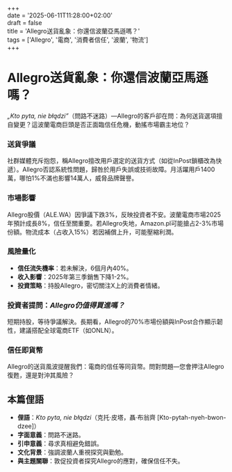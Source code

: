 +++  
date = '2025-06-11T11:28:00+02:00'  
draft = false  
title = 'Allegro送貨亂象：你還信波蘭亞馬遜嗎？'  
tags = ['Allegro', '電商', '消費者信任', '波蘭', '物流']  
+++

# Allegro送貨亂象：你還信波蘭亞馬遜嗎？


*„Kto pyta, nie błądzi”*（問路不迷路）—Allegro的客戶卻在問：為何送貨選項擅自變更？這波蘭電商巨頭是否正面臨信任危機，動搖市場霸主地位？

### 送貨爭議  
社群媒體充斥抱怨，稱Allegro擅改用戶選定的送貨方式（如從InPost鎖櫃改為快遞）。Allegro否認系統性問題，歸咎於用戶失誤或技術故障。月活躍用戶1400萬，哪怕1%不滿也影響14萬人，威脅品牌聲譽。

### 市場影響  
Allegro股價（ALE.WA）因爭議下跌3%，反映投資者不安。波蘭電商市場2025年預計成長8%，信任至關重要。若Allegro失地，Amazon.pl可能搶占2-3%市場份額。物流成本（占收入15%）若因補償上升，可能壓縮利潤。

### 風險量化  
- **信任流失機率**：若未解決，6個月內40%。  
- **收入影響**：2025年第三季銷售下降1-2%。  
- **投資策略**：持股Allegro，密切關注X上的消費者情緒。  

### 投資者提問：*Allegro仍值得買進嗎？*  
短期持股，等待爭議解決。長期看，Allegro的70%市場份額與InPost合作顯示韌性，建議搭配全球電商ETF（如ONLN）。  

### 信任即貨幣  
Allegro的送貨風波提醒我們：電商的信任等同貨幣。問對問題—您會押注Allegro復甦，還是對沖其風險？

## 本篇俚語  
- **俚語**：*Kto pyta, nie błądzi*（克托·皮塔，聶·布翁齊 [Kto-pytah-nyeh-bwon-dzee]）  
- **字面意義**：問路不迷路。  
- **引申意義**：尋求真相避免錯誤。  
- **文化背景**：強調波蘭人重視探究與勤勉。  
- **與主題關聯**：敦促投資者探究Allegro的應對，確保信任不失。